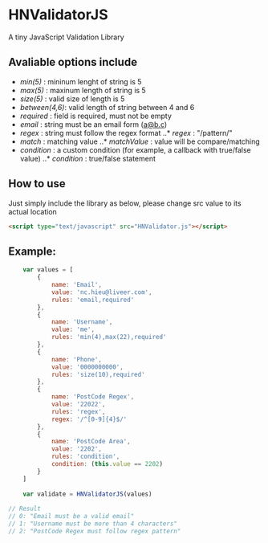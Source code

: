 # HNValidatorJS #
A tiny JavaScript Validation Library

## Avaliable options include ##
 - _min(5)_     : mininum lenght of string is 5
 - _max(5)_     : maxinum length of string is 5
 - _size(5)_    : valid size of length is 5
 - _between(4,6)_: valid length of string between 4 and 6
 - _required_   : field is required, must not be empty
 - _email_      : string must be an email form (a@b.c)
 - _regex_      : string must follow the regex format
 ..* _regex_     : "/pattern/"
 - _match_      : matching value
 ..* _matchValue_ : value will be compare/matching
 - _condition_  : a custom condition (for example, a callback with true/false value)
 ..* _condition_ : true/false statement
## How to use ##
Just simply include the library as below, please change src value to its actual location
```html
<script type="text/javascript" src="HNValidator.js"></script>
```
## Example: ##
```javascript
    var values = [
        {
            name: 'Email',
            value: 'nc.hieu@liveer.com',
            rules: 'email,required'
        },
        {
            name: 'Username',
            value: 'me',
            rules: 'min(4),max(22),required'
        },
        {
            name: 'Phone',
            value: '0000000000',
            rules: 'size(10),required'
        },
        {
            name: 'PostCode Regex',
            value: '22022',
            rules: 'regex',
            regex: '/^[0-9]{4}$/'
        },
        {
            name: 'PostCode Area',
            value: '2202',
            rules: 'condition',
            condition: (this.value == 2202)
        }
    ]
    
    var validate = HNValidatorJS(values)
    
// Result
// 0: "Email must be a valid email"
// 1: "Username must be more than 4 characters"
// 2: "PostCode Regex must follow regex pattern"
```
